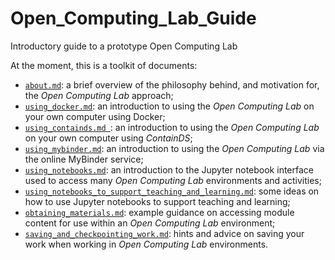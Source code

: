 # Open\_Computing\_Lab\_Guide
Introductory guide to a prototype Open Computing Lab

At the moment, this is a toolkit of documents:

- [`about.md`](about.md): a brief overview of the philosophy behind, and motivation for, the *Open Computing Lab* approach;
- [`using_docker.md`](using_docker.md): an introduction to using the *Open Computing Lab* on your own computer using Docker;
- [`using_containds.md `](using_containds.md): an introduction to using the *Open Computing Lab* on your own computer using *ContainDS*;
- [`using_mybinder.md`](using_mybinder.md): an introduction to using the *Open Computing Lab* via the online MyBinder service;
- [`using_notebooks.md`](using_notebooks.md): an introduction to the Jupyter notebook interface used to access many *Open Computing Lab* environments and activities;
- [`using_notebooks_to_support_teaching_and_learning.md`](using_notebooks_to_support_teaching_and_learning.md): some ideas on how to use Jupyter notebooks to support teaching and learning;
- [`obtaining_materials.md`](obtaining_materials.md): example guidance on accessing module content for use within an *Open Computing Lab* environment;
- [`saving_and_checkpointing_work.md`](saving_and_checkpointing_work.md): hints and advice on saving your work when working in *Open Computing Lab* environments.




